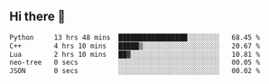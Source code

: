 ## Hi there 👋

<!--START_SECTION:waka-->

```txt
Python     13 hrs 48 mins  █████████████████░░░░░░░░   68.45 %
C++        4 hrs 10 mins   █████▒░░░░░░░░░░░░░░░░░░░   20.67 %
Lua        2 hrs 10 mins   ██▓░░░░░░░░░░░░░░░░░░░░░░   10.81 %
neo-tree   0 secs          ░░░░░░░░░░░░░░░░░░░░░░░░░   00.05 %
JSON       0 secs          ░░░░░░░░░░░░░░░░░░░░░░░░░   00.02 %
```

<!--END_SECTION:waka-->
